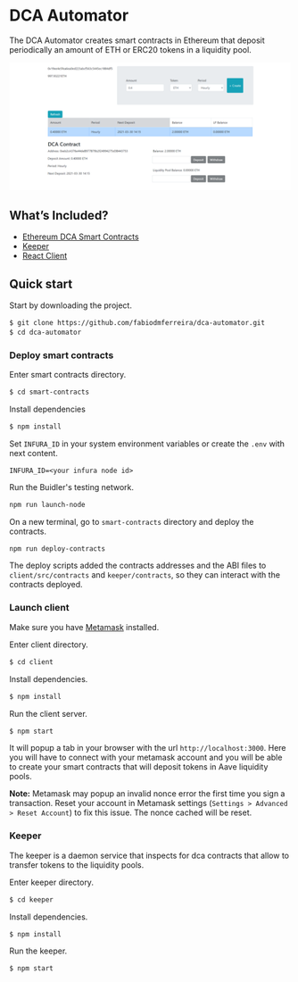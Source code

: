 # DCA Automator

The DCA Automator creates smart contracts in Ethereum that deposit periodically an amount of ETH or ERC20 tokens in a liquidity pool.

![dca-automator-demo](./demo.png)

## What’s Included?

* [Ethereum DCA Smart Contracts](./smart-contracts)
* [Keeper](./keeper)
* [React Client](./client)

## Quick start

Start by downloading the project.
```sh
$ git clone https://github.com/fabiodmferreira/dca-automator.git
$ cd dca-automator
```

### Deploy smart contracts

Enter smart contracts directory.
```sh
$ cd smart-contracts
```

Install dependencies
```sh
$ npm install
```

Set `INFURA_ID` in your system environment variables or create the `.env` with next content.
```
INFURA_ID=<your infura node id>
```

Run the Buidler's testing network.
```sh
npm run launch-node
```

On a new terminal, go to `smart-contracts` directory and deploy the contracts.
```sh
npm run deploy-contracts
```

The deploy scripts added the contracts addresses and the ABI files to `client/src/contracts` and `keeper/contracts`, so they can interact with the contracts deployed.

### Launch client

Make sure you have [Metamask](https://metamask.io/) installed.

Enter client directory.
```sh
$ cd client
```

Install dependencies.
```sh
$ npm install
```

Run the client server.
```sh
$ npm start
```

It will popup a tab in your browser with the url `http://localhost:3000`. Here you will have to connect with your metamask account and you will be able to create your smart contracts that will deposit tokens in Aave liquidity pools.

**Note:** Metamask may popup an invalid nonce error the first time you sign a transaction. Reset your account in Metamask settings (`Settings > Advanced > Reset Account`) to fix this issue. The nonce cached will be reset.

### Keeper

The keeper is a daemon service that inspects for dca contracts that allow to transfer tokens to the liquidity pools.

Enter keeper directory.
```sh
$ cd keeper
```

Install dependencies.
```sh
$ npm install
```

Run the keeper.
```
$ npm start
```

